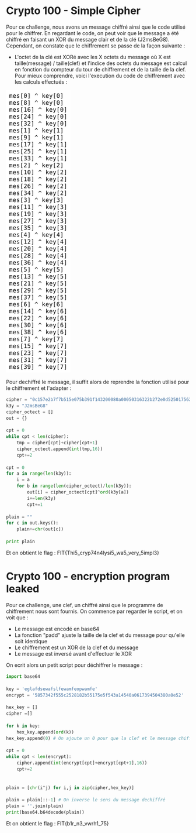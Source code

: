 # Crypto 100 - Simple Cipher

Pour ce challenge, nous avons un message chiffré ainsi que le code utilisé pour le chiffrer.
En regardant le code, on peut voir que le message a été chiffré en faisant un XOR du message clair et de la clé (J2msBeG8).
Cependant, on constate que le chiffrement se passe de la façon suivante :
  - L'octet de la clé est XORé avec les X octets du message où X est taille(message) / taille(clef) et l'indice des octets du message est calcul en fonction du compteur du tour de chiffrement et de la taille de la clef.
  Pour mieux comprendre, voici l'execution du code de chiffrement avec les calculs effectués :
  
  ![](img/simplecipher1.png?raw=true)

Pour dechiffré le message, il suffit alors de reprendre la fonction utilisé pour le chiffrement et l'adapter :
```python
cipher = "0c157e2b7f7b515e075b391f143200080a00050316322b272e0d525017562e73183e3a0d564f6718"
k3y = "J2msBeG8"
cipher_octect = []
out = {}

cpt = 0
while cpt < len(cipher):
	tmp = cipher[cpt]+cipher[cpt+1]
	cipher_octect.append(int(tmp,16))
	cpt+=2

cpt = 0
for a in range(len(k3y)):
	i = a
	for b in range(len(cipher_octect)/len(k3y)):
		out[i] = cipher_octect[cpt]^ord(k3y[a])
		i+=len(k3y)
		cpt+=1

plain = ""
for c in out.keys():
	plain+=chr(out[c])

print plain
```
Et on obtient le flag : FIT{Thi5_cryp74n4lysi5_wa5_very_5impl3}

# Crypto 100 - encryption program leaked

Pour ce challenge, une clef, un chiffré ainsi que le programme de chiffrement nous sont fournis.
On commence par regarder le script, et on voit que :
  - Le message est encodé en base64
  - La fonction "padd" ajuste la taille de la clef et du message pour qu'elle soit identique
  - Le chiffrement est un XOR de la clef et du message
  - Le message est inversé avant d'effectuer le XOR
	
On ecrit alors un petit script pour déchiffrer le message :
	
```python
import base64

key = 'eglafdsewafslfewamfeopwamfe'
encrypt = '5857342f555c2528182b55175e5f543a14540a0617394504380a0e52'

hex_key = []
cipher =[]

for k in key:
	hex_key.append(ord(k))
hex_key.append(0) # On ajoute un 0 pour que la clef et le message chiffré fasse la même taille

cpt = 0	
while cpt < len(encrypt):
	cipher.append(int(encrypt[cpt]+encrypt[cpt+1],16))
	cpt+=2


plain = [chr(i^j) for i,j in zip(cipher,hex_key)]

plain = plain[::-1] # On inverse le sens du message dechiffré
plain = ''.join(plain)
print(base64.b64decode(plain))
```
Et on obtient le flag : FIT{b1r_n3_vwrh1_75}

